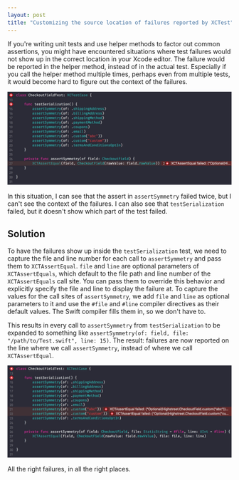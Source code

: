 ```yaml
---
layout: post
title: "Customizing the source location of failures reported by XCTest"
---
```


If you're writing unit tests and use helper methods to factor out common assertions, you might have encountered situations where test failures would not show up in the correct location in your Xcode editor. The failure would be reported in the helper method, instead of in the actual test. Especially if you call the helper method multiple times, perhaps even from multiple tests, it would become hard to figure out the context of the failures.

![Two failures in a helper method](/media/xctest-failure1.jpg)

In this situation, I can see that the assert in `assertSymmetry` failed twice, but I can't see the context of the failures. I can also see that `testSerialization` failed, but it doesn't show which part of the test failed.

## Solution
To have the failures show up inside the `testSerialization` test, we need to capture the file and line number for each call to `assertSymmetry` and pass them to `XCTAssertEqual`. `file` and `line` are optional parameters of `XCTAssertEquals`, which default to the file path and line number of the `XCTAssertEquals` call site. You can pass them to override this behavior and explicitly specify the file and line to display the failure at. To capture the values for the call sites of `assertSymmetry`, we add `file` and `line` as optional parameters to it and use the `#file` and `#line` compiler directives as their default values. The Swift compiler fills them in, so we don't have to.

This results in every call to `assertSymmetry` from `testSerialization` to be expanded to something like `assertSymmetry(of: field, file: "/path/to/Test.swift", line: 15)`. The result: failures are now reported on the line where we call `assertSymmetry`, instead of where we call `XCTAssertEqual`.

![Failures in the actual test method](/media/xctest-failure2.jpg)

All the right failures, in all the right places.
